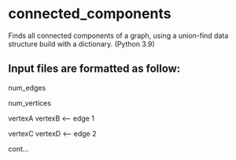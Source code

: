 # connected_components
Finds all connected components of a graph, using a union-find data structure build with a dictionary. (Python 3.9)

## Input files are formatted as follow:
num_edges

num_vertices

vertexA vertexB  <-- edge 1

vertexC vertexD  <-- edge 2

cont...
